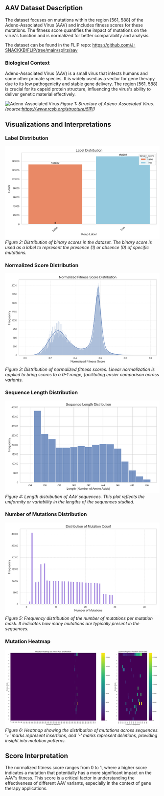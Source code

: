 ## AAV Dataset Description
The dataset focuses on mutations within the region [561, 588] of the Adeno-Associated Virus (AAV) and includes fitness scores for these mutations. The fitness score quantifies the impact of mutations on the virus's function and is normalized for better comparability and analysis.

The dataset can be found in the FLIP repo: https://github.com/J-SNACKKB/FLIP/tree/main/splits/aav

### Biological Context
Adeno-Associated Virus (AAV) is a small virus that infects humans and some other primate species. It is widely used as a vector for gene therapy due to its low pathogenicity and stable gene delivery. The region [561, 588] is crucial for its capsid protein structure, influencing the virus's ability to deliver genetic material effectively.

![Adeno-Associated Virus](https://cdn.rcsb.org/images/structures/5ipi_assembly-1.jpeg)
*Figure 1: Structure of Adeno-Associated Virus. (source:https://www.rcsb.org/structure/5IPI)*

## Visualizations and Interpretations

### Label Distribution
![Label Distribution](./plots/labels.png)
*Figure 2: Distribution of binary scores in the dataset. The binary score is used as a label to represent the presence (1) or absence (0) of specific mutations.*

### Normalized Score Distribution
![Normalized Score Distribution](./plots/norm_score.png)
*Figure 3: Distribution of normalized fitness scores. Linear normalization is applied to bring scores to a 0-1 range, facilitating easier comparison across variants.*

### Sequence Length Distribution
![Sequence Length Distribution](./plots/seq_len.png)
*Figure 4: Length distribution of AAV sequences. This plot reflects the uniformity or variability in the lengths of the sequences studied.*

### Number of Mutations Distribution
![Number of Mutations Distribution](./plots/mut_no.png)
*Figure 5: Frequency distribution of the number of mutations per mutation mask. It indicates how many mutations are typically present in the sequences.*

### Mutation Heatmap
![Mutation Heatmap](./plots/mut_heatmap.png)
*Figure 6: Heatmap showing the distribution of mutations across sequences. '+' marks represent insertions, and '-' marks represent deletions, providing insight into mutation patterns.*

## Score Interpretation
The normalized fitness score ranges from 0 to 1, where a higher score indicates a mutation that potentially has a more significant impact on the AAV's fitness. This score is a critical factor in understanding the effectiveness of different AAV variants, especially in the context of gene therapy applications.
